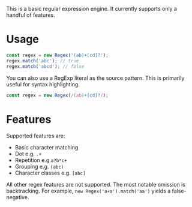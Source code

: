 This is a basic regular expression engine. It currently supports only a handful of features.

# Usage

```js
const regex = new Regex('(ab)+[cd]?');
regex.match('abc'); // true
regex.match('abcd'); // false
```

You can also use a RegExp literal as the source pattern.
This is primarily useful for syntax highlighting.

```js
const regex = new Regex(/(ab)+[cd]?/);
```

# Features

Supported features are:

* Basic character matching
* Dot e.g. `.+`
* Repetition e.g.`a?b*c+`
* Grouping e.g. `(abc)`
* Character classes e.g. `[abc]`

All other regex features are not supported.
The most notable omission is backtracking. For example, `new Regex('a+a').match('aa')` yields a false-negative.
